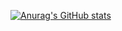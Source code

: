 [![Anurag's GitHub stats](https://github-readme-stats.vercel.app/api?username=MHaggis)](https://github.com/MHaggis/github-readme-stats&count_private=true)

<!--
**MHaggis/MHaggis** is a ✨ _special_ ✨ repository because its `README.md` (this file) appears on your GitHub profile.

Here are some ideas to get you started:

- 🔭 I’m currently working on ...
- 🌱 I’m currently learning ...
- 👯 I’m looking to collaborate on ...
- 🤔 I’m looking for help with ...
- 💬 Ask me about ...
- 📫 How to reach me: ...
- 😄 Pronouns: ...
- ⚡ Fun fact: ...
-->
